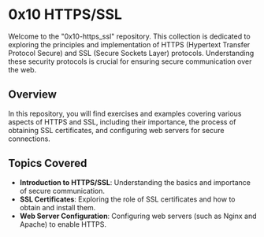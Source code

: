 # 0x10 HTTPS/SSL

Welcome to the "0x10-https_ssl" repository. This collection is dedicated to exploring the principles and implementation of HTTPS (Hypertext Transfer Protocol Secure) and SSL (Secure Sockets Layer) protocols. Understanding these security protocols is crucial for ensuring secure communication over the web.

## Overview

In this repository, you will find exercises and examples covering various aspects of HTTPS and SSL, including their importance, the process of obtaining SSL certificates, and configuring web servers for secure connections.

## Topics Covered

- **Introduction to HTTPS/SSL**: Understanding the basics and importance of secure communication.
- **SSL Certificates**: Exploring the role of SSL certificates and how to obtain and install them.
- **Web Server Configuration**: Configuring web servers (such as Nginx and Apache) to enable HTTPS.
